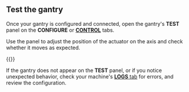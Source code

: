## Test the gantry

Once your gantry is configured and connected, open the gantry's **TEST** panel on the **CONFIGURE** or [**CONTROL**](/manage/troubleshoot/teleoperate/default-interface/#viam-app) tabs.

Use the panel to adjust the position of the actuator on the axis and check whether it moves as expected.

{{<imgproc src="/components/gantry/gantry-control-tab.png" declaredimensions=true alt="Gantry test panel." resize="800x" style="width:500px" class="imgzoom">}}

If the gantry does not appear on the **TEST** panel, or if you notice unexpected behavior, check your machine's [**LOGS** tab](/manage/troubleshoot/troubleshoot/#check-logs) for errors, and review the configuration.
